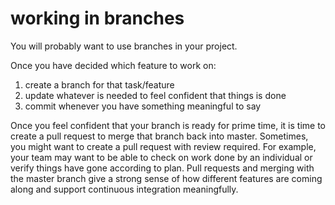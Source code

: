 # working in branches

You will probably want to use branches in your project. 

Once you have decided which feature to work on:
1. create a branch for that task/feature
1. update whatever is needed to feel confident that things is done
1. commit whenever you have something meaningful to say

Once you feel confident that your branch is ready for prime time, 
it is time to create a pull request to merge that branch back into 
master. Sometimes, you might want to create a pull request 
with review required. For example, your team may want to be able to 
check on work done by an individual or verify things have gone
according to plan. Pull requests and merging with the master branch give 
a strong sense of how different features are coming along and support
continuous integration meaningfully.

